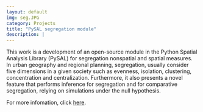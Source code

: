 ```yaml
---
layout: default
img: seg.JPG
category: Projects
title: "PySAL segregation module"
description: |
---
```


This work is a development of an open-source module in the Python Spatial Analysis Library (PySAL) for segregation nonspatial and spatial measures. In urban geography and regional planning, segregation, usually consider five dimensions in a given society such as evenness, isolation, clustering, concentration and centralization. Furthermore, it also presents a novel feature that performs inference for segregation and for comparative segregation, relying on simulations under the null hypothesis.

For more infomation, click [here](https://github.com/renanxcortes/segregation).
